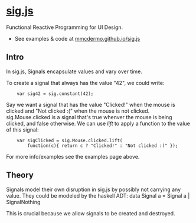 [sig.js](mmcdermo.github.io/sig.js)
======
Functional Reactive Programming for UI Design. 
* See examples & code at [mmcdermo.github.io/sig.js](mmcdermo.github.io/sig.js)

Intro
-----
In sig.js, Signals encapsulate values and vary over time. 

To create a signal that always has the value "42", we could write:
```
    var sig42 = sig.constant(42);
```
Say we want a signal that has the value "Clicked!" when the mouse is clicked and "Not clicked :(" when the mouse is not clicked. sig.Mouse.clicked is a signal that's true whenver the mouse is being clicked, and false otherwise. We can use *lift* to apply a function to the value of this signal: 
```
    var sigClicked = sig.Mouse.clicked.lift(
        function(c){ return c ? "Clicked!" : "Not clicked :(" });
```
For more info/examples see the examples page above. 

Theory
------
Signals model their own disruption in sig.js by possibly not carrying any value. They could be modeled by the haskell ADT:
    data Signal a = Signal a | SignalNothing

This is crucial because we allow signals to be created and destroyed.